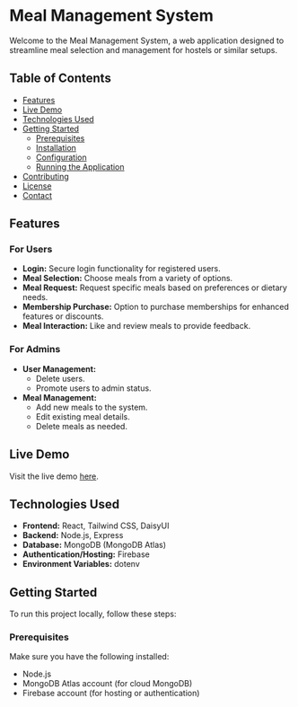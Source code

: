 # Meal Management System

Welcome to the Meal Management System, a web application designed to streamline meal selection and management for hostels or similar setups.

## Table of Contents

- [Features](#features)
- [Live Demo](#live-demo)
- [Technologies Used](#technologies-used)
- [Getting Started](#getting-started)
  - [Prerequisites](#prerequisites)
  - [Installation](#installation)
  - [Configuration](#configuration)
  - [Running the Application](#running-the-application)
- [Contributing](#contributing)
- [License](#license)
- [Contact](#contact)

## Features

### For Users
- **Login:** Secure login functionality for registered users.
- **Meal Selection:** Choose meals from a variety of options.
- **Meal Request:** Request specific meals based on preferences or dietary needs.
- **Membership Purchase:** Option to purchase memberships for enhanced features or discounts.
- **Meal Interaction:** Like and review meals to provide feedback.

### For Admins
- **User Management:**
  - Delete users.
  - Promote users to admin status.
- **Meal Management:**
  - Add new meals to the system.
  - Edit existing meal details.
  - Delete meals as needed.

## Live Demo

Visit the live demo [here](https://travel-blog-c5987.web.app/).

## Technologies Used

- **Frontend:** React, Tailwind CSS, DaisyUI
- **Backend:** Node.js, Express
- **Database:** MongoDB (MongoDB Atlas)
- **Authentication/Hosting:** Firebase
- **Environment Variables:** dotenv

## Getting Started

To run this project locally, follow these steps:

### Prerequisites

Make sure you have the following installed:

- Node.js
- MongoDB Atlas account (for cloud MongoDB)
- Firebase account (for hosting or authentication)
